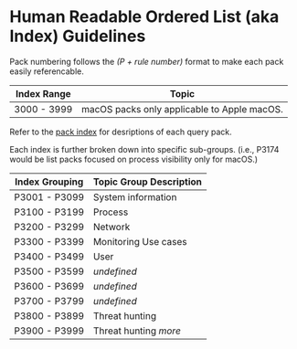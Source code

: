 # Human Readable Ordered List (aka Index) Guidelines
Pack numbering follows the *(P + rule number)* format to make each pack easily referencable.

| Index Range | Topic |
| ----------- | ----- |
| 3000 - 3999 | macOS packs only applicable to Apple macOS. |

Refer to the [pack index](pack_index.md) for desriptions of each query pack.

Each index is further broken down into specific sub-groups.
(i.e., P3174 would be list packs focused on process visibility only for macOS.)

| Index Grouping | Topic Group Description |
| -------------- | ----------------------- |
| P3001 - P3099 | System information |
| P3100 - P3199 | Process |
| P3200 - P3299 | Network |
| P3300 - P3399 | Monitoring Use cases |
| P3400 - P3499 | User |
| P3500 - P3599 | *undefined* |
| P3600 - P3699 | *undefined* |
| P3700 - P3799 | *undefined* |
| P3800 - P3899 | Threat hunting |
| P3900 - P3999 | Threat hunting *more* |